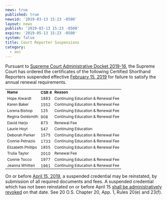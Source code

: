 ```yaml
---
news: true
published: true
newsid: '2019-03-13 15:23 -0500'
layout: news
publish: '2019-03-13 15:23 -0500'
expire: '2019-05-13 15:23 -0500'
system: false
title: Court Reporter Suspensions
category:
  - aoc
---
```

Pursuant to <a href="http://www.oscn.net/applications/oscn/DeliverDocument.asp?CiteID=483490">Supreme Court Administrative Docket 2019-16</a>, the Supreme Court has ordered the certificates of the following Certified Shorthand Reporters suspended effective <u>February 15, 2019</u> for failure to satisfy the annual renewal requirements.

<table style="font-size: 12px;">
  <tr>
    <td><b>Name</b></td>
    <td style="padding: 0 2px;"><b>CSR&nbsp;#</b></td>
    <td><b>Reason</b></td>
  </tr>  
<tr>
	<td>Hope Alwardt
	<td style="padding: 0 2px;">1883
	<td>Continuing Education & Renewal Fee
</tr>
<tr>
	<td>Karen Baker</td>
	<td style="padding: 0 2px;">1552</td>
	<td>Continuing Education & Renewal Fee</td>
</tr>
<tr>
	<td>Lorena Bishop</td>
	<td style="padding: 0 2px;">125</td>
	<td>Continuing Education & Renewal Fee</td>
</tr>
<tr>
	<td>Regina Goldsmith</td>
	<td style="padding: 0 2px;">908</td>
	<td>Continuing Education & Renewal Fee</td>
</tr>
<tr>
	<td>David Harjo</td>
	<td style="padding: 0 2px;">873</td>
	<td>Renewal Fee</td>
</tr>
<tr>
	<td>Laurie Hoyt</td>
	<td style="padding: 0 2px;">547</td>
	<td>Continuing Education</td>
</tr>
<tr>
	<td>Deborah Parker</td>
	<td style="padding: 0 2px;">1575</td>
	<td>Continuing Education & Renewal Fee</td>
</tr>
<tr>
	<td>Connie Petrazio</td>
	<td style="padding: 0 2px;">1733</td>
	<td>Continuing Education & Renewal Fee</td>
</tr>
<tr>
	<td>Elizabeth Phillips</td>
	<td style="padding: 0 2px;">1855</td>
	<td>Continuing Education & Renewal Fee</td>
</tr>
<tr>
	<td>Trulia Taylor</td>
	<td style="padding: 0 2px;">2010</td>
	<td>Renewal Fee</td>
</tr>
<tr>
	<td>Connie Tocco</td>
	<td style="padding: 0 2px;">1977</td>
	<td>Continuing Education & Renewal Fee</td>
</tr>
<tr>
	<td>Jeanna Whitten</td>
	<td style="padding: 0 2px;">1961</td>
	<td>Continuing Education & Renewal Fee</td>
</tr>	
</table>

On or before <u>April 15, 2019</u>, a suspended credential may be reinstated, by submission of all required documents and fees. A suspended credential which has not been reinstated on or before April 15 <u>shall be administratively revoked</u> on that date. See 20 O.S. Chapter 20, App. 1, Rules 20(e) and 23(f).
